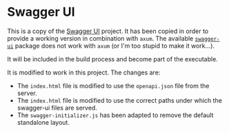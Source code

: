 # Swagger UI

This is a copy of the [Swagger UI](https://github.com/swagger-api/swagger-ui/tree/master/dist) project.
It has been copied in order to provide a working version in combination with `axum`. The available [`swagger-ui`](https://crates.io/crates/swagger-ui) package does not work with `axum` (or I'm too stupid to make it work...).

It will be included in the build process and become part of the executable.

It is modified to work in this project. The changes are:
- The `index.html` file is modified to use the `openapi.json` file from the server.
- The `index.html` file is modified to use the correct paths under which the swagger-ui files are served.
- The `swagger-initializer.js` has been adapted to remove the default standalone layout.
